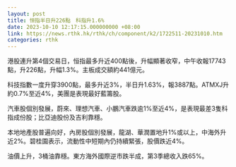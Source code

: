 ```yaml
---
layout: post
title: 恒指半日升226點　科指升1.6%
date: 2023-10-10 12:17:15.000000000 +08:00
link: https://news.rthk.hk/rthk/ch/component/k2/1722511-20231010.htm
categories: rthk
---
```


港股連升第4個交易日，恒指最多升近400點後，升幅顯著收窄，中午收報17743點，升226點，升幅1.3%。主板成交額約441億元。

科技指數一度升穿3900點，最多升近3%，半日升1.63%，報3887點。ATMXJ升約0.7%至近4%，美團是表現最好藍籌股。

汽車股個別發展，蔚來、理想汽車、小鵬汽車跌逾1%至近4%，是表現最差3隻科指成份股；比亞迪股份及吉利靠穩。

本地地產股普遍向好，內房股個別發展，龍湖、華潤置地升1%或以上，中海外升近2%。碧桂園表示，流動性中短期內仍持續緊張，股價跌近4%。

油價上升，3桶油靠穩。東方海外國際逆市跌半成，第3季總收入跌65%。
